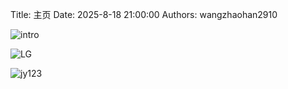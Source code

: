 Title: 主页
Date: 2025-8-18 21:00:00
Authors: wangzhaohan2910

![intro](https://cards.jerryz.com.cn/api?github=wangzhaohan2910&gitee=wangzhaohan2910&luogu=wangzhaohan2910&codeforces=wangzhaohan2910&csdn=wangzhaohan2910&img=1&date=2012-02-26&str=%E6%88%91%E7%9A%84%E7%94%9F%E6%97%A5&quote=%E6%B1%82%E5%85%B3%E6%B3%A8+%28%5Ev%5E%29&phone=19065355160&qq=350888531&email=wangcf3000%40sina.com&microsoft=wangcf3000%40sina.com&site=wangzhaohan2910.github.io)

![LG](https://api.jerryz.com.cn/about?id=629944&dark_mode=true)

![jy123](https://s2.loli.net/2025/03/04/dUP5eCch8t4zDZF.webp)

